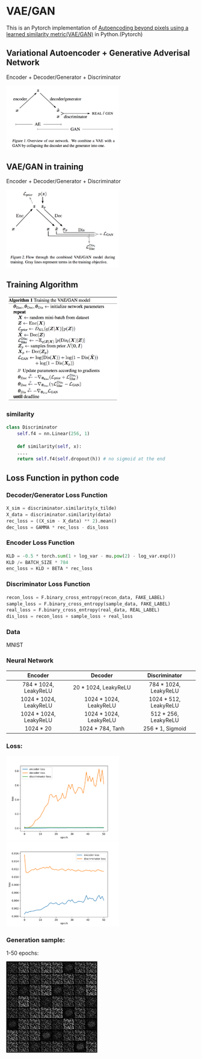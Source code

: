 # VAE/GAN

This is an Pytorch implementation of [Autoencoding beyond pixels using a learned similarity metric(VAE/GAN)](https://arxiv.org/abs/1512.09300) in Python.(Pytorch)

## Variational Autoencoder + Generative Adverisal Network

Encoder + Decoder/Generator + Discriminator

<img src="https://github.com/edchengg/VAE_GAN/blob/master/imgs/vaegan.png" width="300">

## VAE/GAN in training

Encoder + Decoder/Generator + Discriminator

<img src="https://github.com/edchengg/VAE_GAN/blob/master/imgs/vaegant.png" width="300">

## Training Algorithm

<img src="https://github.com/edchengg/VAE_GAN/blob/master/imgs/algo.png" width="300">

### similarity

```python
class Discriminator
	self.f4 = nn.Linear(256, 1)

	def similarity(self, x):
	....
	return self.f4(self.dropout(h)) # no sigmoid at the end
```

## Loss Function in python code

### Decoder/Generator Loss Function
```python
X_sim = discriminator.similarity(x_tilde)
X_data = discriminator.similarity(data)
rec_loss = ((X_sim - X_data) ** 2).mean()
dec_loss = GAMMA * rec_loss - dis_loss
```

### Encoder Loss Function
```python
KLD = -0.5 * torch.sum(1 + log_var - mu.pow(2) - log_var.exp())
KLD /= BATCH_SIZE * 784
enc_loss = KLD + BETA * rec_loss
```

### Discriminator Loss Function
```python
recon_loss = F.binary_cross_entropy(recon_data, FAKE_LABEL)
sample_loss = F.binary_cross_entropy(sample_data, FAKE_LABEL)
real_loss = F.binary_cross_entropy(real_data, REAL_LABEL)
dis_loss = recon_loss + sample_loss + real_loss
```

### Data
MNIST

### Neural Network

| Encoder       | Decoder          | Discriminator  |
| :-------------: |:-------------:| :-----:|
| 784 * 1024, LeakyReLU | 20 * 1024, LeakyReLU | 784 * 1024, LeakyReLU  |
| 1024 * 1024, LeakyReLU | 1024 * 1024, LeakyReLU | 1024 * 512, LeakyReLU  |
| 1024 * 1024, LeakyReLU | 1024 * 1024, LeakyReLU | 512 * 256, LeakyReLU |
| 1024 * 20 | 1024 * 784, Tanh | 256 * 1, Sigmoid |

### Loss:

<img src="https://github.com/edchengg/VAE_GAN/blob/master/imgs/Figure_1.png" width="300">
<img src="https://github.com/edchengg/VAE_GAN/blob/master/imgs/Figure_2.png" width="300">

### Generation sample:

1-50 epochs:

![Alt Text](https://github.com/edchengg/VAE_GAN/blob/master/imgs/result.gif)